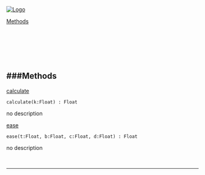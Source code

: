 
[![Logo](http://luxeengine.com/images/logo.png)](index.html)


[Methods](#Methods)   


&nbsp;   

&nbsp;   

&nbsp;   

<a class="lift" name="Methods" ></a>
###Methods   
---
<a class="lift" name="calculate" href="#calculate">calculate</a>



    calculate(k:Float) : Float

<span class="small_desc_flat"> no description </span>   

<a class="lift" name="ease" href="#ease">ease</a>



    ease(t:Float, b:Float, c:Float, d:Float) : Float

<span class="small_desc_flat"> no description </span>   



&nbsp;
&nbsp;
&nbsp;

---  


&nbsp;   
&nbsp;   